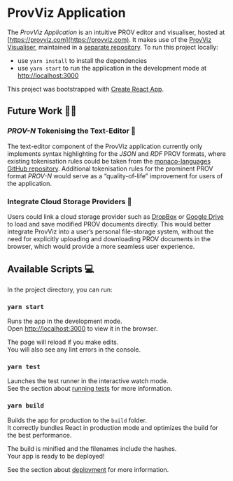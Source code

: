 # ProvViz Application

The *ProvViz Application* is an intuitive PROV editor and visualiser, hosted at [https://provviz.com](https://provviz.com). It makes use of the [ProvViz Visualiser](https://www.npmjs.com/package/provviz), maintained in a [separate repository](https://github.com/benwerner01/provviz). To run this project locally:
- use `yarn install` to install the dependencies
- use `yarn start` to run the application in the development mode at [http://localhost:3000](http://localhost:3000)

This project was bootstrapped with [Create React App](https://github.com/facebook/create-react-app).

## Future Work 👷‍♂️

### *PROV-N* Tokenising the Text-Editor 🔨
The text-editor component of the ProvViz application currently only implements syntax highlighting for the *JSON* and *RDF* PROV formats, where existing tokenisation rules could be taken from the [monaco-languages GitHub
repository](https://github.com/microsoft/monaco-languages). Additional tokenisation rules for the prominent PROV format *PROV-N*
would serve as a “quality-of-life” improvement for users of the application.

### Integrate Cloud Storage Providers 🔨
Users could link a cloud storage provider such as [DropBox](https://dropbox.com) or [Google Drive](https://drive.google.com) to load and save modified PROV documents directly. This would better integrate ProvViz into a user’s personal file-storage system, without the need for explicitly uploading and downloading PROV documents in the browser, which would provide a more seamless user experience.

## Available Scripts 💻

In the project directory, you can run:

### `yarn start`

Runs the app in the development mode.\
Open [http://localhost:3000](http://localhost:3000) to view it in the browser.

The page will reload if you make edits.\
You will also see any lint errors in the console.

### `yarn test`

Launches the test runner in the interactive watch mode.\
See the section about [running tests](https://facebook.github.io/create-react-app/docs/running-tests) for more information.

### `yarn build`

Builds the app for production to the `build` folder.\
It correctly bundles React in production mode and optimizes the build for the best performance.

The build is minified and the filenames include the hashes.\
Your app is ready to be deployed!

See the section about [deployment](https://facebook.github.io/create-react-app/docs/deployment) for more information.
